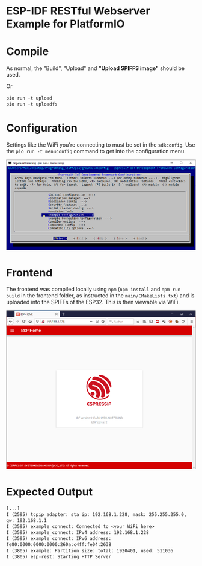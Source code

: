 # ESP-IDF RESTful Webserver Example for PlatformIO 

# Compile

As normal, the "Build", "Upload" and **"Upload SPIFFS image"** should be used. 

Or 

```
pio run -t upload
pio run -t uploadfs
```

# Configuration

Settings like the WiFi you're connecting to must be set in the `sdkconfig`.  Use the `pio run -t menuconfig` command to get into the configuration menu. 

![Menuconfig](menuconfig.png)

# Frontend

The frontend was compiled locally using `npm` (`npm install` and `npm run build` in the frontend folder, as instructed in the `main/CMakeLists.txt`) and is uploaded into the SPIFFs of the ESP32. This is then viewable via WiFi.

![Frontend](restful_web.png)

# Expected Output 

```
[...]
I (2595) tcpip_adapter: sta ip: 192.168.1.228, mask: 255.255.255.0, gw: 192.168.1.1
I (3595) example_connect: Connected to <your WiFi here>
I (3595) example_connect: IPv4 address: 192.168.1.228
I (3595) example_connect: IPv6 address: fe80:0000:0000:0000:260a:c4ff:fe04:2638
I (3805) example: Partition size: total: 1920401, used: 511036
I (3805) esp-rest: Starting HTTP Server
```
